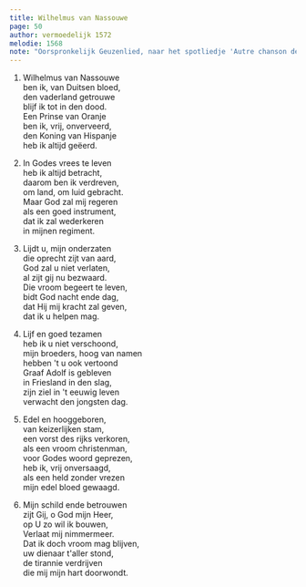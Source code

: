 ```yaml
---
title: Wilhelmus van Nassouwe
page: 50
author: vermoedelijk 1572
melodie: 1568
note: "Oorspronkelijk Geuzenlied, naar het spotliedje 'Autre chanson de la ville de Chartres assiéges par le prince de Condé'"
---  
```


1. Wilhelmus van Nassouwe  
ben ik, van Duitsen bloed,  
den vaderland getrouwe  
blijf ik tot in den dood.  
Een Prinse van Oranje  
ben ik, vrij, onverveerd,  
den Koning van Hispanje  
heb ik altijd geëerd.  


2. In Godes vrees te leven  
heb ik altijd betracht,  
daarom ben ik verdreven,  
om land, om luid gebracht.  
Maar God zal mij regeren  
als een goed instrument,  
dat ik zal wederkeren  
in mijnen regiment.  


3. Lijdt u, mijn onderzaten  
die oprecht zijt van aard,  
God zal u niet verlaten,  
al zijt gij nu bezwaard.  
Die vroom begeert te leven,  
bidt God nacht ende dag,  
dat Hij mij kracht zal geven,  
dat ik u helpen mag.  


4. Lijf en goed tezamen  
heb ik u niet verschoond,  
mijn broeders, hoog van namen  
hebben 't u ook vertoond  
Graaf Adolf is gebleven  
in Friesland in den slag,  
zijn ziel in 't eeuwig leven  
verwacht den jongsten dag.  


5. Edel en hooggeboren,  
van keizerlijken stam,  
een vorst des rijks verkoren,  
als een vroom christenman,  
voor Godes woord geprezen,  
heb ik, vrij onversaagd,  
als een held zonder vrezen  
mijn edel bloed gewaagd.  


6. Mijn schild ende betrouwen  
zijt Gij, o God mijn Heer,  
op U zo wil ik bouwen,  
Verlaat mij nimmermeer.  
Dat ik doch vroom mag blijven,  
uw dienaar t'aller stond,  
de tirannie verdrijven  
die mij mijn hart doorwondt.  